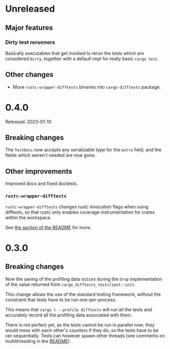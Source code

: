 # Unreleased

## Major features

### Dirty test rerunners

Basically executables that get invoked to rerun the tests which
are considered `Dirty`, together with a default impl for really
basic `cargo test`.

## Other changes

- Move `rustc-wrapper-difftests` binaries into `cargo-difftests` package.

# 0.4.0

Released: 2023-01-10

## Breaking changes

The `TestDesc` now accepts any serializable type for the `extra` field,
and the fields which weren't needed are now gone.

## Other improvements

Improved docs and fixed doctests.

### `rustc-wrapper-difftests`

`rustc-wrapper-difftests` changes rustc invocation flags when
using difftests, so that rustc only enables coverage
instrumentation for crates within the workspace.

See [the section of the README](README.md#rustc-wrapper-difftests) for more.

# 0.3.0

## Breaking changes
Now the saving of the profiling data occurs during the `Drop`
implementation of the value returned from
`cargo_difftests_testclient::init`.

This change allows the use of the standard testing framework,
without the constraint that tests have to be run one-per-process.

This means that `cargo t --profile difftests` will run all the tests
and accurately record all the profiling data associated with them.

There is not perfect yet, as the tests cannot be run in parallel now;
they would mess with each other's counters if they do, so the tests
have to be ran sequentially. Tests can however spawn other threads 
(see comments on multithreading in the [README](README.md)).
